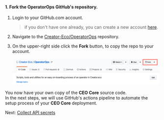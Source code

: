 #### 1. Fork the OperatorOps GitHub's repository. <a name="fork"></a>
1. Login to your GitHub.com account.
   > if you don't have one already, you can create a new account [here](https://github.com/join?source=login).
2. Navigate to the [Creator-Eco/OperatorOps](https://github.com/Creator-Eco/OperatorOps) repository.
3. On the upper-right side click the **Fork** button, to copy the repo to your account.
   
   ![fork the Creator-Eco/OperatorOps](images/github-fork.png)

You now have your own copy of the **CEO Core** source code.  
In the next steps, we will use GitHub's actions pipeline to automate the setup process of your **CEO Core** deployment.

Next: [Collect API secrets](docs/07-collect-api-keys.md)